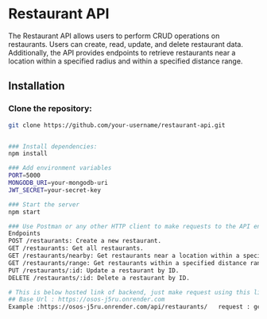 # Restaurant API

The Restaurant API allows users to perform CRUD operations on restaurants. Users can create, read, update, and delete restaurant data. Additionally, the API provides endpoints to retrieve restaurants near a location within a specified radius and within a specified distance range.

## Installation

### Clone the repository:

```bash
git clone https://github.com/your-username/restaurant-api.git


### Install dependencies:
npm install

### Add environment variables
PORT=5000
MONGODB_URI=your-mongodb-uri
JWT_SECRET=your-secret-key

### Start the server
npm start

### Use Postman or any other HTTP client to make requests to the API endpoints.
Endpoints
POST /restaurants: Create a new restaurant.
GET /restaurants: Get all restaurants.
GET /restaurants/nearby: Get restaurants near a location within a specified radius.
GET /restaurants/range: Get restaurants within a specified distance range.
PUT /restaurants/:id: Update a restaurant by ID.
DELETE /restaurants/:id: Delete a restaurant by ID.

# This is below hosted link of backend, just make request using this link by adding above routes in it.
## Base Url : https://osos-j5ru.onrender.com
Example :https://osos-j5ru.onrender.com/api/restaurants/   request : get 
